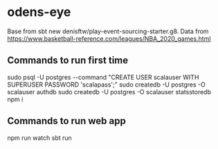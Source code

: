 # odens-eye

Base from sbt new denisftw/play-event-sourcing-starter.g8.
Data from https://www.basketball-reference.com/leagues/NBA_2020_games.html


## Commands to run first time
sudo psql -U postgres --command "CREATE USER scalauser WITH SUPERUSER PASSWORD 'scalapass';"
sudo createdb -U postgres -O scalauser authdb
sudo createdb -U postgres -O scalauser statsstoredb
npm i

## Commands to run web app
npm run watch
sbt run
